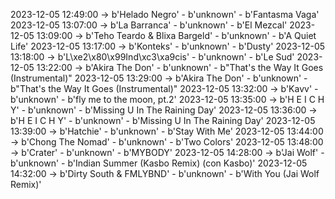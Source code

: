 2023-12-05 12:49:00 -> b'Helado Negro' - b'unknown' - b'Fantasma Vaga'
2023-12-05 13:07:00 -> b'La Barranca' - b'unknown' - b'El Mezcal'
2023-12-05 13:09:00 -> b'Teho Teardo & Blixa Bargeld' - b'unknown' - b'A Quiet Life'
2023-12-05 13:17:00 -> b'Konteks' - b'unknown' - b'Dusty'
2023-12-05 13:18:00 -> b'L\xe2\x80\x99Ind\xc3\xa9cis' - b'unknown' - b'Le Sud'
2023-12-05 13:22:00 -> b'Akira The Don' - b'unknown' - b"That's the Way It Goes (Instrumental)"
2023-12-05 13:29:00 -> b'Akira The Don' - b'unknown' - b"That's the Way It Goes (Instrumental)"
2023-12-05 13:32:00 -> b'Kavv' - b'unknown' - b'fly me to the moon, pt.2'
2023-12-05 13:35:00 -> b'H E I C H Y' - b'unknown' - b'Missing U In The Raining Day'
2023-12-05 13:36:00 -> b'H E I C H Y' - b'unknown' - b'Missing U In The Raining Day'
2023-12-05 13:39:00 -> b'Hatchie' - b'unknown' - b'Stay With Me'
2023-12-05 13:44:00 -> b'Chong The Nomad' - b'unknown' - b'Two Colors'
2023-12-05 13:48:00 -> b'Crater' - b'unknown' - b'MYBODY'
2023-12-05 14:28:00 -> b'Jai Wolf' - b'unknown' - b'Indian Summer (Kasbo Remix) (con Kasbo)'
2023-12-05 14:32:00 -> b'Dirty South & FMLYBND' - b'unknown' - b'With You (Jai Wolf Remix)'
